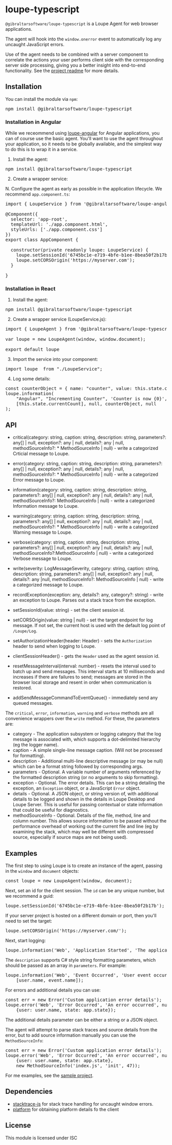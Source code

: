 # loupe-typescript
<code>@gibraltarsoftware/loupe-typescript</code> is a Loupe Agent for web browser applications.

The agent will hook into the <code>window.onerror</code> event to automatically log any uncaught JavaScript errors.

Use of the agent needs to be combined with a server component to correlate the actions your user performs client side with the corresponding server side processing, giving you a better insight into end-to-end functionality. See the [project readme](../README.md) for more details.

## Installation
You can install the module via <code>npm</code>:

<pre>
npm install @gibraltarsoftware/loupe-typescript
</pre>

### Installation in Angular

While we receommend using [loupe-angular](../loupe-angular) for Angular applications, you can of course use the basic agent. You'll want to use the agent throughout your application, so it needs to be globally available, and the simplest way to do this is to wrap it in a service.

1. Install the agent:

<pre>
npm install @gibraltarsoftware/loupe-typescript
</pre>

2. Create a wrapper service:


N. Configure the agent as early as possible in the application lifecycle. We recommend <code>app.component.ts</code>:

<pre>
import { LoupeService } from '@gibraltarsoftware/loupe-angular';

@Component({
  selector: 'app-root', 
  templateUrl: './app.component.html',
  styleUrls: ['./app.component.css']
})
export class AppComponent {

  constructor(private readonly loupe: LoupeService) {
    loupe.setSessionId('6745bc1e-e719-4bfe-b1ee-8bea50f2b17b');
    loupe.setCORSOrigin('https://myserver.com');
  }
  
}
</pre>

### Installation in React

1. Install the agent:

<pre>
npm install @gibraltarsoftware/loupe-typescript
</pre>

2. Create a wrapper service (LoupeService.js):

<pre>
import { LoupeAgent } from '@gibraltarsoftware/loupe-typescript';

var loupe = new LoupeAgent(window, window.document);

export default loupe
</pre>

3. Import the service into your component:

<pre>
import loupe  from "./LoupeService";
</pre>

4. Log some details:

<pre>
const counterObject = { name: "counter", value: this.state.currentCount };
loupe.information(
    "Angular", "Incrementing Counter", 'Counter is now {0}',
    [this.state.currentCount], null, counterObject, null
);
</pre>

## API
* critical(category: string, caption: string, description: string, parameters?: any[] | null, exception?: any | null, details?: any | null, methodSourceInfo?: * MethodSourceInfo | null) - write a categorized Crticial message to Loupe.
* error(category: string, caption: string, description: string, parameters?: any[] | null, exception?: any | null, details?: any | null, methodSourceInfo?: * MethodSourceInfo | null) - write a categorized Error message to Loupe.
* information(category: string, caption: string, description: string, parameters?: any[] | null, exception?: any | null, details?: any | null, methodSourceInfo?: MethodSourceInfo | null) - write a categorized Information message to Loupe.
* warning(category: string, caption: string, description: string, parameters?: any[] | null, exception?: any | null, details?: any | null, methodSourceInfo?: * MethodSourceInfo | null) - write a categorized Warning message to Loupe.
* verbose(category: string, caption: string, description: string, parameters?: any[] | null, exception?: any | null, details?: any | null, methodSourceInfo?:MethodSourceInfo | null) - write a categorized Verbose message to Loupe.
* write(severity: LogMessageSeverity, category: string, caption: string, description: string, parameters?: any[] | null, exception?: any | null, details?: any |null, methodSourceInfo?: MethodSourceInfo | null) - write a categorized message to Loupe.
* recordException(exception: any, details?: any, category?: string) - write an exception to Loupe. Parses out a stack trace from the exception.
* setSessionId(value: string) - set the client session id.
* setCORSOrigin(value: string | null) - set the target endpoint for log message. If not set, the current host is used with the default log point of <code>/Loupe/Log</code>.
* setAuthorizationHeader(header: Header) - sets the <code>Authorization</code> header to send when logging to Loupe.

* clientSessionHeader() - gets the <code>Header</code> used as the agent session id.
* resetMessageInterval(interval: number) - resets the interval used to batch up and send messages. This interval starts at 10 milliseconds and increases if there are failures to send; messages are stored in the browser local storage and resent in order when communication is restored.
* addSendMessageCommandToEventQueue() - immediately send any queued messages.

The <code>critical</code>, <code>error</code>, <code>information</code>, <code>warning</code> and <code>verbose</code> methods are all convenience wrappers over the <code>write</code> method. For these, the parameters are:

* category - The application subsystem or logging category that the log message is associated with, which supports a dot-delimited hierarchy (eg the logger name).
* caption - A simple single-line message caption. (Will not be processed for formatting).
* description - Additional multi-line descriptive message (or may be null) which can be a format string followed by corresponding args.
* parameters - Optional. A variable number of arguments referenced by the formatted description string (or no arguments to skip formatting).
* exception - Optional. The error details. This can be a string detailing the exception, an <code>Exception</code> object, or a JavaScript <code>Error</code> object.
* details - Optional. A JSON object, or string version of, with additional details to be logged and shown in the details in Loupe Desktop and Loupe Server. This is useful for passing contextual or state information that could be useful for diagnostics.
* methodSourceInfo - Optional. Details of the file, method, line and column number. This allows source information to be passed without the performance overhead of working out the current file and line (eg by examining the stack, which may well be different with compressed source, especially if source maps are not being used).

## Examples

The first step to using Loupe is to create an instance of the agent, passing in the <code>window</code> and <code>document</code> objects:

<pre>
const loupe = new LoupeAgent(window, document);
</pre>

Next, set an id for the client session. The <code>id</code> can be any unique number, but we recommend a guid:

<pre>
loupe.setSessionId('6745bc1e-e719-4bfe-b1ee-8bea50f2b17b');
</pre>

If your server project is hosted on a different domain or port, then you'll need to set the target:

<pre>
loupe.setCORSOrigin('https://myserver.com/');
</pre>

Next, start logging:

<pre>
loupe.information('Web', 'Application Started', 'The application has started');
</pre>

The <code>description</code> supports C# style string formatting parameters, which should be passed as an array in <code>parameters</code>. For example:

<pre>
loupe.information('Web', 'Event Occurred', 'User event occurred\r\nUser: {0}\r\nEvent: {1}',
    [user.name, event.name]);
</pre>

For errors and additional details you can use:

<pre>
const err = new Error('Custom application error details');
loupe.error('Web', 'Error Occurred', 'An error occurred', null, err,
    {user: user.name, state: app.state});
</pre>

The additional details parameter can be either a string or a JSON object.

The agent will attempt to parse stack traces and source details from the error, but to 
add source information manually you can use the <code>MethodSourceInfo</code>:

<pre>
const err = new Error('Custom application error details');
loupe.error('Web', 'Error Occurred', 'An error occurred', null, err,
    {user: user.name, state: app.state},
    new MethodSourceInfo('index.js', 'init', 47));
</pre>

For me examples, see the [sample project](../loupe-typescript-demos).

## Dependencies
* [stacktrace-js](https://www.npmjs.com/package/stacktrace-js) for stack trace handling for uncaught window errors.
* [platform](https://www.npmjs.com/package/platform) for obtaining platform details fo the client

## License
This module is licensed under ISC